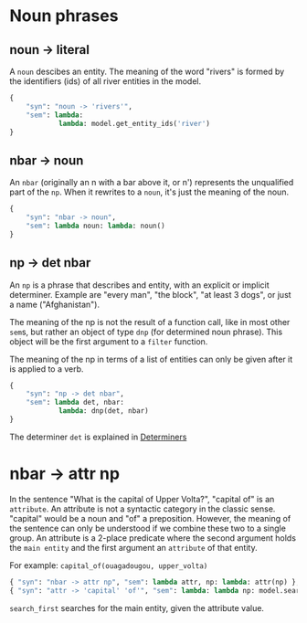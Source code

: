 # Noun phrases

## noun -> literal

A `noun` descibes an entity. The meaning of the word "rivers" is formed by the identifiers (ids) of all river entities in the model.

~~~python
{ 
    "syn": "noun -> 'rivers'", 
    "sem": lambda: 
            lambda: model.get_entity_ids('river') 
}
~~~

## nbar -> noun

An `nbar` (originally an n with a bar above it, or n') represents the unqualified part of the `np`. When it rewrites to a `noun`, it's just the meaning of the noun.

~~~python
{ 
    "syn": "nbar -> noun", 
    "sem": lambda noun: lambda: noun() 
}
~~~

## np -> det nbar

An `np` is a phrase that describes and entity, with an explicit or implicit determiner. Example are "every man", "the block", "at least 3 dogs", or just a name ("Afghanistan").

The meaning of the np is not the result of a function call, like in most other `sem`s, but rather an object of type `dnp` (for determined noun phrase). This object will be the first argument to a `filter` function. 

The meaning of the np in terms of a list of entities can only be given after it is applied to a verb.

~~~python
{ 
    "syn": "np -> det nbar", 
    "sem": lambda det, nbar:  
            lambda: dnp(det, nbar) 
}
~~~

The determiner `det` is explained in [Determiners](determiners.md)


# nbar -> attr np

In the sentence "What is the capital of Upper Volta?", "capital of" is an `attribute`. An attribute is not a syntactic category in the classic sense. "capital" would be a noun and "of" a preposition. However, the meaning of the sentence can only be understood if we combine these two to a single group. An attribute is a 2-place predicate where the second argument holds the `main entity` and the first argument an `attribute` of that entity.

For example: `capital_of(ouagadougou, upper_volta)`

~~~python
{ "syn": "nbar -> attr np", "sem": lambda attr, np: lambda: attr(np) },
{ "syn": "attr -> 'capital' 'of'", "sem": lambda: lambda np: model.search_first('capital_of', np()) },
~~~

`search_first` searches for the main entity, given the attribute value.
